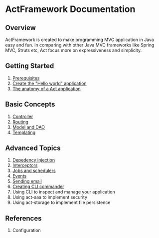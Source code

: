 # ActFramework Documentation


## Overview

ActFramework is created to make programming MVC application in Java easy and fun. In comparing with other Java MVC frameworks like Spring MVC, Struts etc, Act focus more on expressiveness and simplicity.

## Getting Started

1. [Prerequisites](get_start.md#prerequisites)
1. [Create the "Hello world" application](get_start.md#create_hello_world_app)
1. [The anatomy of a Act application](get_start.md#anatomy)

## Basic Concepts

1. [Controller](controller.md)
1. [Routing](routing.md)
1. [Model and DAO](model.md)
1. [Templating](templating.md)

## Advanced Topics

1. [Depedency injection](di.md)
1. [Interceptors](interceptor.md)
1. [Jobs and schedulers](jobs.md)
1. [Events](event.md)
1. [Sending email](email.md)
1. [Creating CLI commander](cli.md)
1. Using CLI to inspect and manage your application
1. Using act-aaa to implement security
1. Using act-storage to implement file persistence

## References

1. Configuration